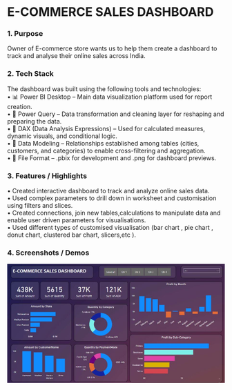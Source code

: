 # E-COMMERCE SALES DASHBOARD

### 1.	Purpose
Owner of E-commerce store wants us to help them create a dashboard to track and analyse their online sales across India.

### 2.	Tech Stack
The dashboard was built using the following tools and technologies:<br>
•	📊 Power BI Desktop – Main data visualization platform used for report creation.<br>
•	📂 Power Query – Data transformation and cleaning layer for reshaping and preparing the data.<br>
•	🧠 DAX (Data Analysis Expressions) – Used for calculated measures, dynamic visuals, and conditional logic.<br>
•	📝 Data Modeling – Relationships established among tables (cities, customers, and categories) to enable cross-filtering and aggregation.<br>
•	📁 File Format – .pbix for development and .png for dashboard previews.

### 3.	Features / Highlights
• Created interactive dashboard to track and analyze online sales data.<br>
• Used complex parameters to drill down in worksheet and customisation using filters and slices.<br>
• Created connections, join new tables,calculations to manipulate data and enable user driven parameters for visualisations.<br>
• Used different types of customised visualisation (bar chart , pie chart , donut chart, clustered bar chart, slicers,etc ).<br>

### 4.	Screenshots / Demos
 ![Dashboard Preview](https://github.com/vidyaVirgo1994/E-Commerce-Sales/blob/main/Snapshoot%20of%20Sales%20Dashboard.JPG)
